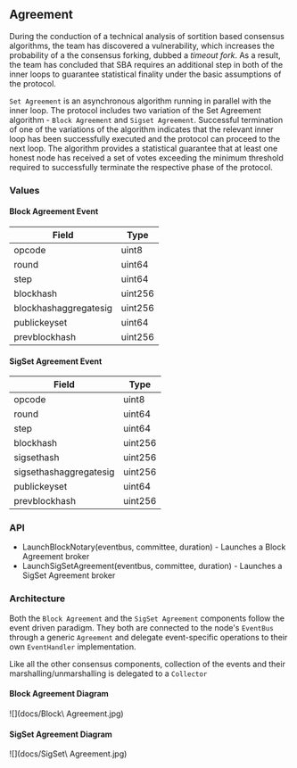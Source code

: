 ## Agreement

During the conduction of a technical analysis of sortition based consensus algorithms, the team has discovered a vulnerability, which increases the probability of a the consensus forking, dubbed a _timeout fork_. As a result, the team has concluded that SBA requires an additional step in both of the inner loops to guarantee statistical finality under the basic assumptions of the protocol.

`Set Agreement` is an asynchronous algorithm running in parallel with the inner loop. The protocol includes two variation of the Set Agreement algorithm - `Block Agreement` and `Sigset Agreement`. Successful termination of one of the variations of the algorithm indicates that the relevant inner loop has been successfully executed and the protocol can proceed to the next loop. The algorithm provides a statistical guarantee that at least one honest node has received a set of votes exceeding the minimum threshold required to successfully terminate the respective phase of the protocol.

### Values

#### Block Agreement Event

| Field | Type |
|-------|------|
| opcode | uint8 |
| round | uint64 |
| step | uint64 |
| blockhash | uint256 |
| blockhashaggregatesig | uint256 |
| publickeyset | uint64 |
| prevblockhash | uint256 |

#### SigSet Agreement Event

| Field | Type |
|-------|------|
| opcode | uint8 |
| round | uint64 |
| step | uint64 |
| blockhash | uint256 |
| sigsethash | uint256 |
| sigsethashaggregatesig | uint256 |
| publickeyset | uint64 |
| prevblockhash | uint256 |

### API

- LaunchBlockNotary(eventbus, committee, duration) - Launches a Block Agreement broker
- LaunchSigSetAgreement(eventbus, committee, duration) - Launches a SigSet Agreement broker

### Architecture

Both the `Block Agreement` and the `SigSet Agreement` components follow the event driven paradigm. They both are connected to the node's `EventBus` through a generic `Agreement` and delegate event-specific operations to their own `EventHandler` implementation.

Like all the other consensus components, collection of the events and their marshalling/unmarshalling is delegated to a `Collector`

#### Block Agreement Diagram

![](docs/Block\ Agreement.jpg)

#### SigSet Agreement Diagram

![](docs/SigSet\ Agreement.jpg)



